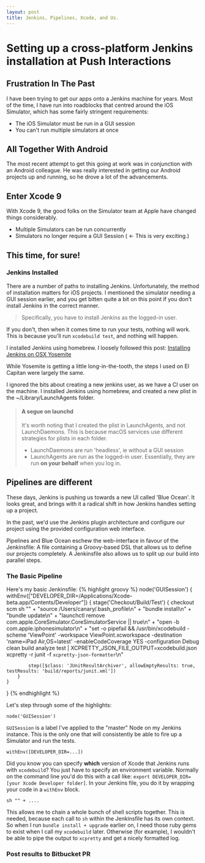 ```yaml
---
layout: post
title: Jenkins, Pipelines, Xcode, and Us.
---
```

# Setting up a cross-platform Jenkins installation at Push Interactions

## Frustration In The Past
I have been trying to get our apps onto a Jenkins machine for years. Most of the time, I have run into roadblocks that centred around the iOS Simulator, which has some fairly stringent requirements:
- The iOS Simulator must be run in a GUI session
- You can't run multiple simulators at once

## All Together With Android
The most recent attempt to get this going at work was in conjunction with an Android colleague. He was really interested in getting our Android projects up and running, so he drove a lot of the advancements.

## Enter Xcode 9
With Xcode 9, the good folks on the Simulator team at Apple have changed things considerably. 
- Multiple Simulators can be run concurrently
- Simulators no longer require a GUI Session ( <- This is very exciting.)

## This time, for sure!
### Jenkins Installed
There are a number of paths to installing Jenkins. Unfortunately, the method of installation matters for iOS projects. I mentioned the simulator needing a GUI session earlier, and you get bitten quite a bit on this point if you don't install Jenkins in the correct manner.
> Specifically, you have to install Jenkins as the logged-in user.

If you don't, then when it comes time to run your tests, nothing will work. This is because you'll run `xcodebuild test`, and nothing will happen. 

I installed Jenkins using homebrew. I loosely followed this post: 
[Installing Jenkins on OSX Yosemite](https://nickcharlton.net/posts/installing-jenkins-osx-yosemite.html)

While Yosemite is getting a little long-in-the-tooth, the steps I used on El Capitan were largely the same.

I ignored the bits about creating a new jenkins user, as we have a CI user on the machine. I installed Jenkins using homebrew, and created a new plist in the ~/Library/LaunchAgents folder.


> #### A segue on launchd
> It's worth noting that I created the plist in LaunchAgents, and not LaunchDaemons. This is because macOS services use different strategies for plists in each folder.
> - LaunchDaemons are run 'headless', ie without a GUI session
> - LaunchAgents are run as the logged-in user. Essentially, they are run **on your behalf** when you log in.

## Pipelines are different

These days, Jenkins is pushing us towards a new UI called 'Blue Ocean'. It looks great, and brings with it a radical shift in how Jenkins handles setting up a project. 

In the past, we'd use the Jenkins plugin architecture and configure our project using the provided configuration web interface.

Pipelines and Blue Ocean eschew the web-interface in favour of the Jenkinsfile: A file containing a Groovy-based DSL that allows us to define our projects completely. A Jenkinsfile also allows us to split up our build into parallel steps.

### The Basic Pipeline

Here's my basic Jenkinsfile:
{% highlight groovy %}
node('GUISession') {
    withEnv(["DEVELOPER_DIR=/Applications/Xcode-beta.app/Contents/Developer"]) {
        stage('Checkout/Build/Test') {
            checkout scm
            sh "" +
            "source /Users/canary/.bash_profile\n" +
            "bundle install\n" +
            "bundle update\n" +
            "launchctl remove com.apple.CoreSimulator.CoreSimulatorService || true\n" +
            "open -b com.apple.iphonesimulator\n" +
            "set -o pipefail && /usr/bin/xcodebuild -scheme 'ViewPoint' -workspace ViewPoint.xcworkspace -destination 'name=iPad Air,OS=latest' -enableCodeCoverage YES -configuration Debug clean build analyze test | XCPRETTY_JSON_FILE_OUTPUT=xcodebuild.json xcpretty -r junit -f `xcpretty-json-formatter`\n"
            
            step([$class: 'JUnitResultArchiver', allowEmptyResults: true, testResults: 'build/reports/junit.xml'])
        }
    }
}
{% endhighlight %}

Let's step through some of the highlights:

`node('GUISession')`

`GUISession` is a label I've applied to the "master" Node on my Jenkins instance. This is the only one that will consistently be able to fire up a Simulator and run the tests.

`withEnv([DEVELOPER_DIR=...])`

Did you know you can specify **which** version of Xcode that Jenkins runs with `xcodebuild`? You just have to specify an environment variable. Normally on the command line you'd do this with a call like: `export DEVELOPER_DIR=[your Xcode Developer folder]`. In your Jenkins file, you do it by wrapping your code in a `withEnv` block.

`sh "" + ....`

This allows me to chain a whole bunch of shell scripts together. This is needed, because each call to `sh` within the Jenkinsfile has its own context. So when I run `bundle install + upgrade` earlier on, I need those ruby gems to exist when I call my `xcodebuild` later. Otherwise (for example), I wouldn't be able to pipe the output to `xcpretty` and get a nicely formatted log.

### Post results to Bitbucket PR

